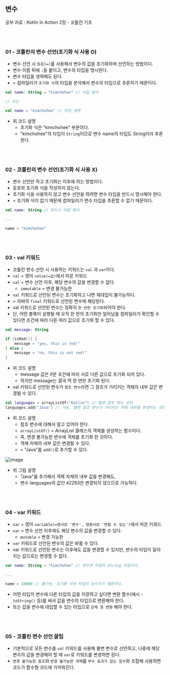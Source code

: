 ## 변수

공부 자료 : Kotlin In Action 2장 - 코틀린 기초

<br></br>

### 01 - 코틀린의 변수 선언(초기화 식 사용 O)

- 변수 선언 시 `등호(=)`를 사용해서 변수의 값을 초기화하며 선언하는 방법이다.
- 변수 이름 뒤에 `:`을 붙이고, 변수의 타입을 명시한다.
- 변수 타입을 생략해도 된다.
- = 컴파일러가 `초기화 식`의 타입을 분석해서 변수의 타입으로 추론하기 때문이다.
~~~kotlin
val name: String = "kimchohee" // 타입 명시

// 또는 

val name = "kimchohee" // 타입 생략
~~~
- 위 코드 설명
  - 초기화 식은 "kimchohee" 부분이다.
  - "kimchohee"의 타입이 `String`이므로 변수 name의 타입도 String이라 추론한다.

<br></br>

### 02 - 코틀린의 변수 선언(초기화 식 사용 X)

- 변수 선언만 하고 초기화는 이후에 하는 방법이다.
- 등호와 초기화 식을 작성하지 않는다.
- 초기화 식을 사용하지 않고 변수 선언을 하려면 변수 타입을 반드시 명시해야 한다.
- = 초기화 식이 없기 때문에 컴파일러가 변수 타입을 추론할 수 없기 때문이다.
~~~kotlin
val name: String // 반드시 타입 명시

...

name = "kimchohee"
~~~

<br></br>

### 03 - val 키워드

- 코틀린 변수 선언 시 사용하는 키워드는 `val` 과 `var`이다.
- `val` = 영어 `value(=값)`에서 따온 키워드
- `val` = 변수 선언 이후, 해당 변수의 값을 변경할 수 없다.
  - `immutable` = 변경 불가능한
- `val` 키워드로 선언된 변수는 초기화하고 나면 재대입이 불가능하다.
- = 자바의 `final` 키워드로 선언된 변수에 해당된다.
- val 키워드로 선언된 변수는 정확히 `한 번만 초기화`되어야 한다.
- 단, 어떤 블록이 실행될 때 오직 한 번의 초기화만 일어남을 컴파일러가 확인할 수 있다면 조건에 따라 다른 여러 값으로 초기화 할 수 있다.
~~~kotlin
val message: String 

if (isRed()) {
    message = "yes, this is red!"
} else {
    message = "no, this is not red!"
}
~~~
- 위 코드 설명
  - message 값은 if문 조건에 따라 서로 다른 값으로 초기화 되어 있다.
  - 하지만 message는 결국 딱 한 번만 초기화 된다.
- val 키워드로 선언된 변수가 `참조 변수`라면 그 참조가 가리키는 객체의 내부 값은 변경될 수 있다.
~~~kotlin
val languages = arrayListOf("Kotlin") // 불변 참조 변수 선언
languages.add("Java") // 가능, 불변 참조 변수가 가리키는 객체 내부를 변경하는 것이기 때문
~~~
- 위 코드 설명
  - 참조 변수에 대해서 알고 있어야 한다.
  - `arrayListOf()` = ArrayList 클래스의 객체를 생성하는 함수이다.
  - 즉, 변경 불가능한 변수에 객체를 초기화 한 것이다.
  - 객체 자체의 내부 값은 변경될 수 있다.
  - = "Java"를 `add()`로 추가할 수 있다.

![image](https://user-images.githubusercontent.com/31889335/140078453-71cd2fee-dd9b-4c82-8437-45002ac66d1e.png)

- 위 그림 설명
  - "Java"를 추가해서 객체 자체의 내부 값을 변경해도,
  - 변수 languages의 값인 42293은 변경되지 않으므로 가능하다.


<br></br>

### 04 - var 키워드

- `var` = 영어 `variable(=명사로 '변수', 형용사로 '변할 수 있는')`에서 따온 키워드
- `var` = 변수 선언 이후에도 해당 변수의 값을 변경할 수 있다.
  - `mutable` = 변경 가능한
- `var` 키워드로 선언된 변수의 값은 바뀔 수 있다.
- var 키워드로 선언된 변수는 이후에도 값을 변경할 수 있지만, 변수의 타입이 달라지는 값으로는 변경할 수 없다.
~~~kotlin
var name: String = "kimchohee" // 변수의 타입이 String 타입이다.

...

name = 10000 // 불가능, 초기화 식의 타입이 Int이기 때문이다.
~~~
- 어떤 타입의 변수에 다른 타입의 값을 저장하고 싶다면 변환 함수(예시 - `toString()` 등)를 써서 값을 변수의 타입으로 변환해야 한다.
- 또는 값을 변수에 대입할 수 있는 타입으로 `강제 형 변환` 해야 한다.

<br></br>

### 05 - 코틀린 변수 선언 꿀팁

- 기본적으로 모든 변수를 `val` 키워드를 사용해 불변 변수로 선언하고, 나중에 해당 변수의 값을 변경해야 할 때 `var`로 키워드를 변경하면 된다.
- `변경 불가능한 참조`와 `변경 불가능한 객체`를 `부수 효과가 없는 함수`와 조합해 사용하면 코드가 함수형 코드에 가까워진다.

<br></br>